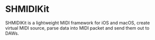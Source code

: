 # SHMIDIKit
SHMIDIKit is a lightweight MIDI framework for iOS and macOS, create virtual MIDI source, parse data into MIDI packet and send them out to DAWs.
